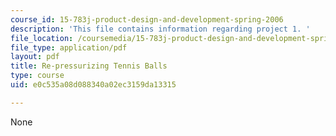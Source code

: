 ```yaml
---
course_id: 15-783j-product-design-and-development-spring-2006
description: 'This file contains information regarding project 1. '
file_location: /coursemedia/15-783j-product-design-and-development-spring-2006/e0c535a08d088340a02ec3159da13315_smp_dgn_prj_pro1.pdf
file_type: application/pdf
layout: pdf
title: Re-pressurizing Tennis Balls
type: course
uid: e0c535a08d088340a02ec3159da13315

---
```

None